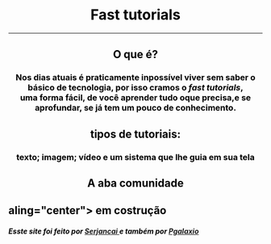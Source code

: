 <html> 

<head> 

<title>fast tutorials</title> 


</head> 

<body text= "black" background= "https://ae01.alicdn.com/kf/HTB1gsQCSpXXXXXzaXXXq6xXFXXXq/3D-Geom-trico-Moderno-Rolo-Papel-de-Parede-para-Paredes-3-D-Grade-de-Fundo-papel.jpg"> 

<h1 align="center"> Fast tutorials </h1><hr /> 

<h2 align="center"> O que é? </h1>
<h3 align="center"> Nos dias atuais é praticamente inpossível viver sem saber o básico de tecnologia, por isso cramos o <i>fast tutorials</i>,<br /> uma forma fácil, de você aprender tudo oque precisa,e se aprofundar, se já tem um pouco de conhecimento.</h3> 

<h2 align="center"> tipos de tutoriais:</h2> 

<h3 align="center"> texto; imagem; vídeo e um sistema que lhe guia em sua tela </h3> 

 

<h2 align="center"> A aba comunidade </h2> 


<h2> aling="center"> em costrução </h2> 




<h5 aling= "center"> Esste site foi feito por <a href= "https://github.com/Serjancai"> Serjancai </a> e também por <a href= "https://github.com/PGalaxio"> Pgalaxio </a>

</body>
 










</html>

